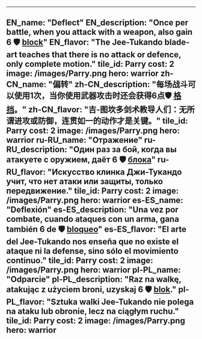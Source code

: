 ---

EN_name: "Deflect"
EN_description: "Once per battle, when you attack with a weapon, also gain 6 🛡️️ <u>block</u>"
EN_flavor: "The Jee-Tukando blade-art teaches that there is no attack or defence, only complete motion."
tile_id: Parry
cost: 2
image: /images/Parry.png
hero: warrior
zh-CN_name: "偏转"
zh-CN_description: "每场战斗可以使用1次，当你使用武器攻击时还会获得6点🛡️️ <u>格挡</u>。"
zh-CN_flavor: "吉-图坎多剑术教导人们：无所谓进攻或防御，连贯如一的动作才是关键。"
tile_id: Parry
cost: 2
image: /images/Parry.png
hero: warrior
ru-RU_name: "Отражение"
ru-RU_description: "Один раз за бой, когда вы атакуете с оружием, даёт 6 🛡️️ <u>блока</u>"
ru-RU_flavor: "Искусство клинка Джи-Тукандо учит, что нет атаки или защиты, только передвижение."
tile_id: Parry
cost: 2
image: /images/Parry.png
hero: warrior
es-ES_name: "Deflexión"
es-ES_description: "Una vez por combate, cuando ataques con un arma, gana también 6 de 🛡️️ <u>bloqueo</u>"
es-ES_flavor: "El arte del Jee-Tukando nos enseña que no existe el ataque ni la defense, sino sólo el movimiento continuo."
tile_id: Parry
cost: 2
image: /images/Parry.png
hero: warrior
pl-PL_name: "Odparcie"
pl-PL_description: "Raz na walkę, atakując z użyciem broni, uzyskaj 6 🛡️️ <u>blok</u>."
pl-PL_flavor: "Sztuka walki Jee-Tukando nie polega na ataku lub obronie, lecz na ciągłym ruchu."
tile_id: Parry
cost: 2
image: /images/Parry.png
hero: warrior
---